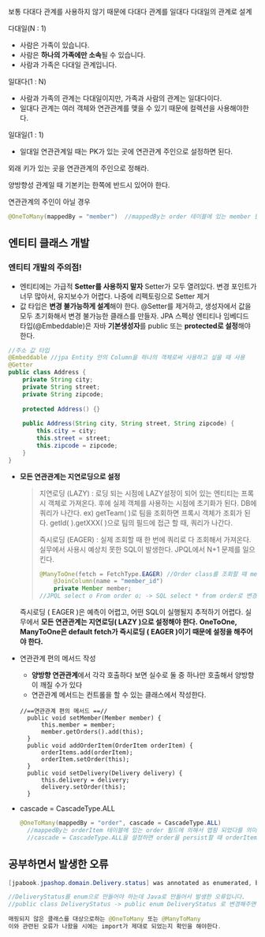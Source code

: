 보통 다대다 관계를 사용하지 않기 때문에 다대다 관계를 일대다 다대일의 관계로 설계

다대일(N : 1)

* 사람은 가족이 있습니다.
* 사람은 **하나의 가족에만 소속**될 수 있습니다.
* 사람과 가족은 다대일 관계입니다.



일대다(1 : N)

* 사람과 가족의 관계는 다대일이지만, 가족과 사람의 관계는 일대다이다.
* 일대다 관계는 여러 객체와 연관관계를 맺을 수 있기 때문에 컬렉션을 사용해야한다.



일대일(1 : 1)

* 일대일 연관관계일 때는 PK가 있는 곳에 연관관계 주인으로 설정하면 된다.



외래 키가 있는 곳을 연관관계의 주인으로 정해라.

양방향성 관계일 때 기본키는 한쪽에 반드시 있어야 한다.

연관관계의 주인이 아닐 경우 

```java
@OneToMany(mappedBy = "member")  //mappedBy는 order 테이블에 있는 member 필드에 의해서 맵핑 되었다를 의미.
```







## 엔티티 클래스 개발

### 엔티티 개발의 주의점!

* 엔티티에는 가급적 **Setter를 사용하지 말자**
  Setter가 모두 열려있다. 변경 포인트가 너무 많아서, 유지보수가 어렵다. 나중에 리펙토링으로 Setter 제거
* 값 타입은 **변경 불가능하게 설계**해야 한다.
  @Setter를 제거하고, 생성자에서 값을 모두 초기화해서 변경 불가능한 클래스를 만들자. 
  JPA 스펙상 엔티티나 임베디드 타입(@Embeddable)은 자바 **기본생성자**를  public 또는 **protected로 설정**해야한다.

```java
//주소 값 타입
@Embeddable //jpa Entity 안의 Column을 하나의 객체로써 사용하고 싶을 때 사용
@Getter
public class Address {
	private String city;
	private String street;
	private String zipcode;
	
	protected Address() {}
	
	public Address(String city, String street, String zipcode) {
		this.city = city;
		this.street = street;
		this.zipcode = zipcode;
	}
}
```

* **모든 연관관계는 지연로딩으로 설정**

  > 지연로딩 (LAZY) : 
  > 	로딩 되는 시점에 LAZY설정이 되어 있는 엔티티는 프록시 객체로 가져온다.
  > 	후에 실제 객체를 사용하는 시점에 초기화가 된다.
  > 	DB에 쿼리가 나간다. 
  > 	ex) getTeam( )로 팀을 조회하면 프록시 객체가 조회가 된다. getId( ).getXXX( )으로 팀의 필드에 접근 할 때, 쿼리가 나간다.
  >
  > 즉시로딩 (EAGER) : 
  > 	실제 조회할 때 한 번에 쿼리로 다 조회해서 가져온다.
  > 	실무에서 사용시 예상치 못한 SQL이 발생한다.
  > 	JPQL에서 N+1 문제를 일으킨다.
  >
  > ```JAVA
  > @ManyToOne(fetch = FetchType.EAGER) //Order class를 조회할 때 member을 join해서 같이 조회한다. //보통 한 건 조회할 때 사용.
  > 	@JoinColumn(name = "member_id") 
  > 	private Member member;
  > //JPQL select o From order o; -> SQL select * from order로 변경
  > ```
  >
  > 

  즉시로딩 ( EAGER )은 예측이 어렵고, 어떤 SQL이 실행될지 추적하기 어렵다.
  실무에서 **모든 연관관계는 지연로딩( LAZY )으로 설정해야 한다.**
  **OneToOne, ManyToOne은 default fetch가 즉시로딩 ( EAGER )이기 때문에 설정을 해주어야 한다.**

* 연관관계 편의 메서드 작성

  * **양방향 연관관계**에서 각각 호출하다 보면 실수로 둘 중 하나만 호출해서 양방향이 깨질 수가 있다
  * 연관관계 메서드는 컨트롤을 할 수 있는 클래스에서 작성한다.

  ```
  //==연관관계 편의 메서드 ==//
  	public void setMember(Member member) {
  		this.member = member;
  		member.getOrders().add(this);
  	}
  	public void addOrderItem(OrderItem orderItem) {
  		orderItems.add(orderItem);
  		orderItem.setOrder(this);
  	}
  	public void setDelivery(Delivery delivery) {
  		this.delivery = delivery;
  		delivery.setOrder(this);
  	}
  ```


* cascade = CascadeType.ALL

  ```java
  @OneToMany(mappedBy = "order", cascade = CascadeType.ALL)
  	//mappedBy는 orderItem 테이블에 있는 order 필드에 의해서 맵핑 되었다를 의미.
  	//cascade = CascadeType.ALL을 설정하면 order을 persist할 때 orderItem도 persist를 강제로 날려준다.
  ```

  









## 공부하면서 발생한 오류

```java
[jpabook.jpashop.domain.Delivery.status] was annotated as enumerated, but its java type is not an enum [jpabook.jpashop.domain.DeliveryStatus]

//DeliveryStatus를 enum으로 만들어야 하는데 Java로 만들어서 발생한 오류입니다.
//public class DeliveryStatus -> public enum DeliveryStatus 로 변경해주면 됩니다.
    
매핑되지 않은 클래스를 대상으로하는 @OneToMany 또는 @ManyToMany
이와 관련된 오류가 나왔을 시에는 import가 제대로 되었는지 확인을 해야한다.
```

